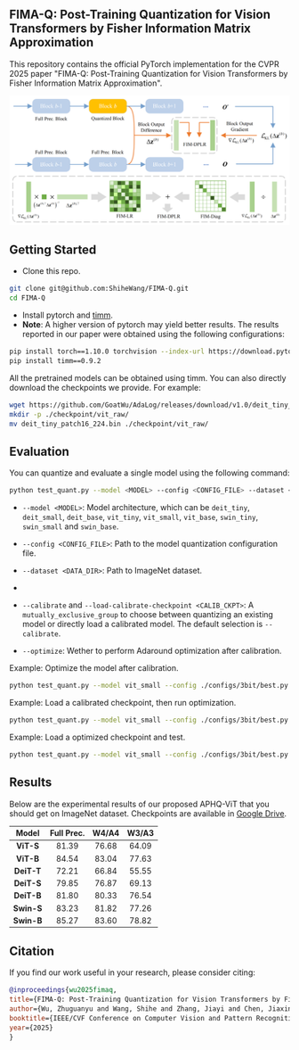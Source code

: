 ## FIMA-Q: Post-Training Quantization for Vision Transformers by Fisher Information Matrix Approximation

This repository contains the official PyTorch implementation for the CVPR 2025 paper "FIMA-Q: Post-Training Quantization for Vision Transformers by Fisher Information Matrix Approximation".

![overview](./assets/main_fig.png)

## Getting Started

- Clone this repo.

```bash
git clone git@github.com:ShiheWang/FIMA-Q.git
cd FIMA-Q
```

- Install pytorch and [timm](https://github.com/huggingface/pytorch-image-models/tree/main).
- **Note**: A higher version of pytorch may yield better results. The results reported in our paper were obtained using the following configurations:

```bash
pip install torch==1.10.0 torchvision --index-url https://download.pytorch.org/whl/cu113
pip install timm==0.9.2
```

All the pretrained models can be obtained using timm. You can also directly download the checkpoints we provide. For example:

```bash
wget https://github.com/GoatWu/AdaLog/releases/download/v1.0/deit_tiny_patch16_224.bin
mkdir -p ./checkpoint/vit_raw/
mv deit_tiny_patch16_224.bin ./checkpoint/vit_raw/
```

## Evaluation

You can quantize and evaluate a single model using the following command:

```bash
python test_quant.py --model <MODEL> --config <CONFIG_FILE> --dataset <DATA_DIR> [--calibrate] [--load-calibrate-checkpoint <CALIB_CKPT>] [--optimize]
```

- `--model <MODEL>`: Model architecture, which can be `deit_tiny`, `deit_small`, `deit_base`, `vit_tiny`, `vit_small`, `vit_base`, `swin_tiny`, `swin_small` and `swin_base`.

- `--config <CONFIG_FILE>`: Path to the model quantization configuration file.

- `--dataset <DATA_DIR>`: Path to ImageNet dataset.
- 
- `--calibrate` and `--load-calibrate-checkpoint <CALIB_CKPT>`: A `mutually_exclusive_group` to choose between quantizing an existing model or directly load a calibrated model. The default selection is `--calibrate`.

- `--optimize`: Wether to perform Adaround optimization after calibration.

Example: Optimize the model after calibration.

```bash
python test_quant.py --model vit_small --config ./configs/3bit/best.py --dataset ~/data/ILSVRC/Data/CLS-LOC --val-batch-size 500 --calibrate --optimize --optim-metric fisher_dplr
```

Example: Load a calibrated checkpoint, then run optimization.

```bash
python test_quant.py --model vit_small --config ./configs/3bit/best.py --dataset ~/data/ILSVRC/Data/CLS-LOC --val-batch-size 500 --optimize --optim-metric fisher_dplr
```

Example: Load a optimized checkpoint and test.

```bash
python test_quant.py --model vit_small --config ./configs/3bit/best.py --dataset ~/data/ILSVRC/Data/CLS-LOC --val-batch-size 500 --load-optimize-checkpoint ./checkpoints/quant_result/vit_small_w3_a3_optimsize_1024_fisher_dplr_qdropq15.pth --test-optimize-checkpoint 
```

## Results

Below are the experimental results of our proposed APHQ-ViT that you should get on ImageNet dataset. Checkpoints are available in [Google Drive](https://drive.google.com/drive/folders/1PxzP9O8dnXVeACTJJl4nHrQlVI_kpuz-?usp=drive_link).

| Model | **Full Prec.** | **W4/A4** | **W3/A3** |
|:----------:|:--------------:|:---------:|:---------:|
| **ViT-S**  | 81.39          | 76.68     | 64.09     |
| **ViT-B**  | 84.54          | 83.04     | 77.63     |
| **DeiT-T** | 72.21          | 66.84     | 55.55     |
| **DeiT-S** | 79.85          | 76.87     | 69.13     |
| **DeiT-B** | 81.80          | 80.33     | 76.54     |
| **Swin-S** | 83.23          | 81.82     | 77.26     |
| **Swin-B** | 85.27          | 83.60     | 78.82     |

## Citation

If you find our work useful in your research, please consider citing:

```bibtex
@inproceedings{wu2025fimaq,
title={FIMA-Q: Post-Training Quantization for Vision Transformers by Fisher Information Matrix Approximation},
author={Wu, Zhuguanyu and Wang, Shihe and Zhang, Jiayi and Chen, Jiaxin and Wang, Yunhong},
booktitle={IEEE/CVF Conference on Computer Vision and Pattern Recognition (CVPR)},
year={2025}
}
```